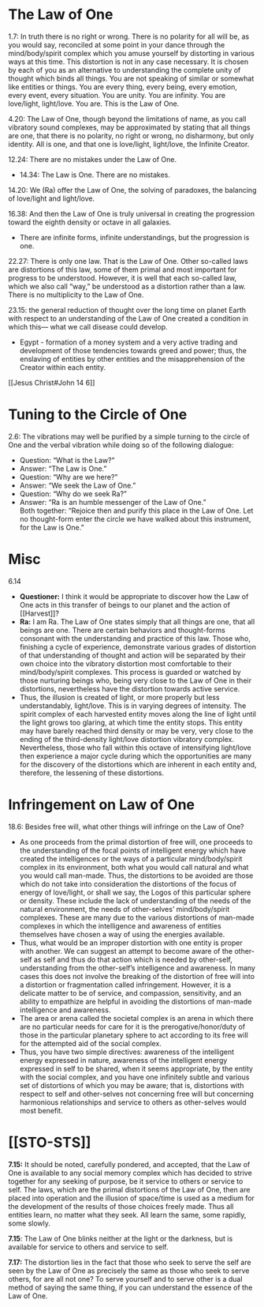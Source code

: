 # The Law of One
1.7: In truth there is no right or wrong. There is no polarity for all will be, as you would say, reconciled at some point in your dance through the mind/body/spirit complex which you amuse yourself by distorting in various ways at this time. This distortion is not in any case necessary. It is chosen by each of you as an alternative to understanding the complete unity of thought which binds all things. You are not speaking of similar or somewhat like entities or things. You are every thing, every being, every emotion, every event, every situation. You are unity. You are infinity. You are love/light, light/love. You are. This is the Law of One.

4.20: The Law of One, though beyond the limitations of name, as you call vibratory sound complexes, may be approximated by stating that all things are one, that there is no polarity, no right or wrong, no disharmony, but only identity. All is one, and that one is love/light, light/love, the Infinite Creator.

12.24: There are no mistakes under the Law of One.
- 14.34: The Law is One. There are no mistakes.

14.20: We (Ra) offer the Law of One, the solving of paradoxes, the balancing of love/light and light/love.

16.38: And then the Law of One is truly universal in creating the progression toward the eighth density or octave in all galaxies.
- There are infinite forms, infinite understandings, but the progression is one.

22.27: There is only one law. That is the Law of One. Other so-called laws are distortions of this law, some of them primal and most important for progress to be understood. However, it is well that each so-called law, which we also call “way,” be understood as a distortion rather than a law. There is no multiplicity to the Law of One.

23.15: the general reduction of thought over the long time on planet Earth with respect to an understanding of the Law of One created a condition in which this— what we call disease could develop.
- Egypt - formation of a money system and a very active trading and development of those tendencies towards greed and power; thus, the enslaving of entities by other entities and the misapprehension of the Creator within each entity.

[[Jesus Christ#John 14 6]]
# Tuning to the Circle of One
2.6: The vibrations may well be purified by a simple turning to the circle of One and the verbal vibration while doing so of the following dialogue:  
- Question: “What is the Law?”  
- Answer: “The Law is One.”  
- Question: “Why are we here?”  
- Answer: “We seek the Law of One.”  
- Question: “Why do we seek Ra?”  
- Answer: “Ra is an humble messenger of the Law of One.”   
Both together: “Rejoice then and purify this place in the Law of One. Let no thought-form enter the circle we have walked about this instrument, for the Law is One.”
# Misc

6.14
- **Questioner:** I think it would be appropriate to discover how the Law of One acts in this transfer of beings to our planet and the action of [[Harvest]]?
- **Ra:** I am Ra. The Law of One states simply that all things are one, that all beings are one. There are certain behaviors and thought-forms consonant with the understanding and practice of this law. Those who, finishing a cycle of experience, demonstrate various grades of distortion of that understanding of thought and action will be separated by their own choice into the vibratory distortion most comfortable to their mind/body/spirit complexes. This process is guarded or watched by those nurturing beings who, being very close to the Law of One in their distortions, nevertheless have the distortion towards active service. 
- Thus, the illusion is created of light, or more properly but less understandably, light/love. This is in varying degrees of intensity. The spirit complex of each harvested entity moves along the line of light until the light grows too glaring, at which time the entity stops. This entity may have barely reached third density or may be very, very close to the ending of the third-density light/love distortion vibratory complex. Nevertheless, those who fall within this octave of intensifying light/love then experience a major cycle during which the opportunities are many for the discovery of the distortions which are inherent in each entity and, therefore, the lessening of these distortions.
# Infringement on Law of One
18.6: Besides free will, what other things will infringe on the Law of One?
- As one proceeds from the primal distortion of free will, one proceeds to the understanding of the focal points of intelligent energy which have created the intelligences or the ways of a particular mind/body/spirit complex in its environment, both what you would call natural and what you would call man-made. Thus, the distortions to be avoided are those which do not take into consideration the distortions of the focus of energy of love/light, or shall we say, the Logos of this particular sphere or density. These include the lack of understanding of the needs of the natural environment, the needs of other-selves’ mind/body/spirit complexes. These are many due to the various distortions of man-made complexes in which the intelligence and awareness of entities themselves have chosen a way of using the energies available.
- Thus, what would be an improper distortion with one entity is proper with another. We can suggest an attempt to become aware of the other-self as self and thus do that action which is needed by other-self, understanding from the other-self’s intelligence and awareness. In many cases this does not involve the breaking of the distortion of free will into a distortion or fragmentation called infringement. However, it is a delicate matter to be of service, and compassion, sensitivity, and an ability to empathize are helpful in avoiding the distortions of man-made intelligence and awareness.
- The area or arena called the societal complex is an arena in which there are no particular needs for care for it is the prerogative/honor/duty of those in the particular planetary sphere to act according to its free will for the attempted aid of the social complex.
- Thus, you have two simple directives: awareness of the intelligent energy expressed in nature, awareness of the intelligent energy expressed in self to be shared, when it seems appropriate, by the entity with the social complex, and you have one infinitely subtle and various set of distortions of which you may be aware; that is, distortions with respect to self and other-selves not concerning free will but concerning harmonious relationships and service to others as other-selves would most benefit.
# [[STO-STS]]
**7.15:** It should be noted, carefully pondered, and accepted, that the Law of One is available to any social memory complex which has decided to strive together for any seeking of purpose, be it service to others or service to self. The laws, which are the primal distortions of the Law of One, then are placed into operation and the illusion of space/time is used as a medium for the development of the results of those choices freely made. Thus all entities learn, no matter what they seek. All learn the same, some rapidly, some slowly.

**7.15**: The Law of One blinks neither at the light or the darkness, but is available for service to others and service to self.

**7.17:** The distortion lies in the fact that those who seek to serve the self are seen by the Law of One as precisely the same as those who seek to serve others, for are all not one? To serve yourself and to serve other is a dual method of saying the same thing, if you can understand the essence of the Law of One.